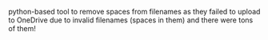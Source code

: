 python-based tool to remove spaces from filenames as they failed to upload to OneDrive due to invalid filenames (spaces in them) and there were tons of them!